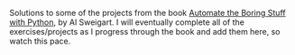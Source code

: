 Solutions to some of the projects from the book <a href="https://automatetheboringstuff.com/" target="_blank">Automate the Boring Stuff with Python</a>, by Al Sweigart.  I will eventually complete all of the exercises/projects as I progress through the book and add them here, so watch this pace.
